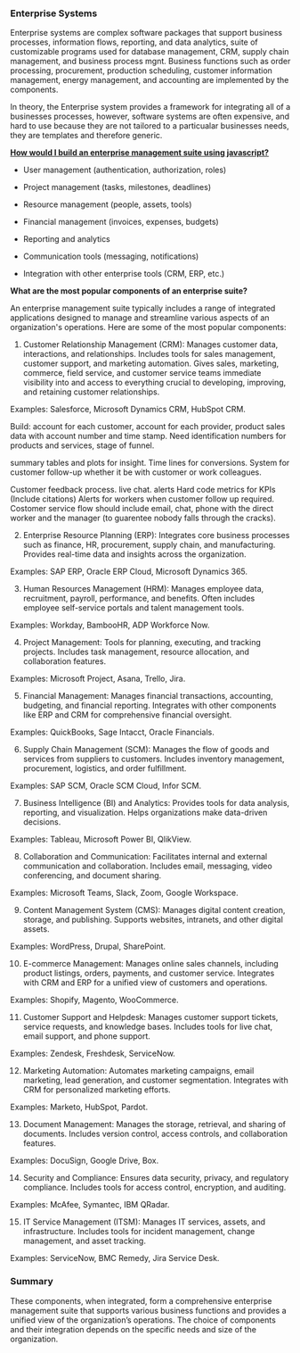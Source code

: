 ### Enterprise Systems

Enterprise systems are complex software packages that support business processes, information flows, reporting, and data analytics, suite of customizable programs used for database management, CRM, supply chain management, and business process mgnt. Business functions such as order processing, procurement, production scheduling, customer information management, energy management, and accounting are implemented by the components.

In theory, the Enterprise system provides a framework for integrating all of a businesses processes, however, software systems are often expensive, and hard to use because they are not tailored to a particualar businesses needs, they are templates and therefore generic. 

**[How would I build an enterprise management suite using javascript?
](https://chatgpt.com/c/fdcd370d-6297-47ba-a867-e260048ae1b7)**

* User management (authentication, authorization, roles)

* Project management (tasks, milestones, deadlines)

* Resource management (people, assets, tools)

* Financial management (invoices, expenses, budgets)

* Reporting and analytics

* Communication tools (messaging, notifications)

* Integration with other enterprise tools (CRM, ERP, etc.)

**What are the most popular components of an enterprise suite?**

An enterprise management suite typically includes a range of integrated applications designed to manage and streamline various aspects of an organization's operations. Here are some of the most popular components:

1. Customer Relationship Management (CRM):
Manages customer data, interactions, and relationships.
Includes tools for sales management, customer support, and marketing automation. Gives  sales, marketing, commerce, field service, and customer service teams immediate visibility into and access to everything crucial to developing, improving, and retaining customer relationships.


Examples: Salesforce, Microsoft Dynamics CRM, HubSpot CRM. 

Build: account for each customer, account for each provider, product sales data with account number and time stamp. Need identification numbers for products and services, stage of funnel.

summary tables and plots for insight. Time lines for conversions. 
System for customer follow-up whether it be with customer or work colleagues.

Customer feedback process.
live chat. 
alerts
Hard code metrics for KPIs (Include citations)
Alerts for workers when customer follow up required. 
Costomer service flow should include email, chat, phone with the direct worker and the manager (to guarentee nobody falls through the cracks).



2. Enterprise Resource Planning (ERP):
Integrates core business processes such as finance, HR, procurement, supply chain, and manufacturing.
Provides real-time data and insights across the organization.

Examples: SAP ERP, Oracle ERP Cloud, Microsoft Dynamics 365.

3. Human Resources Management (HRM):
Manages employee data, recruitment, payroll, performance, and benefits. Often includes employee self-service portals and talent management tools.

Examples: Workday, BambooHR, ADP Workforce Now.

4. Project Management:
Tools for planning, executing, and tracking projects.
Includes task management, resource allocation, and collaboration features.

Examples: Microsoft Project, Asana, Trello, Jira.

5. Financial Management: Manages financial transactions, accounting, budgeting, and financial reporting. Integrates with other components like ERP and CRM for comprehensive financial oversight.

Examples: QuickBooks, Sage Intacct, Oracle Financials.

6. Supply Chain Management (SCM):
Manages the flow of goods and services from suppliers to customers. Includes inventory management, procurement, logistics, and order fulfillment.

Examples: SAP SCM, Oracle SCM Cloud, Infor SCM.

7. Business Intelligence (BI) and Analytics:
Provides tools for data analysis, reporting, and visualization.
Helps organizations make data-driven decisions.

Examples: Tableau, Microsoft Power BI, QlikView.

8. Collaboration and Communication:
Facilitates internal and external communication and collaboration.
Includes email, messaging, video conferencing, and document sharing.

Examples: Microsoft Teams, Slack, Zoom, Google Workspace.

9. Content Management System (CMS):
Manages digital content creation, storage, and publishing.
Supports websites, intranets, and other digital assets.

Examples: WordPress, Drupal, SharePoint.

10. E-commerce Management: Manages online sales channels, including product listings, orders, payments, and customer service.
Integrates with CRM and ERP for a unified view of customers and operations.

Examples: Shopify, Magento, WooCommerce.

11. Customer Support and Helpdesk:
Manages customer support tickets, service requests, and knowledge bases.
Includes tools for live chat, email support, and phone support.

Examples: Zendesk, Freshdesk, ServiceNow.

12. Marketing Automation:
Automates marketing campaigns, email marketing, lead generation, and customer segmentation.
Integrates with CRM for personalized marketing efforts.

Examples: Marketo, HubSpot, Pardot.

13. Document Management:
Manages the storage, retrieval, and sharing of documents.
Includes version control, access controls, and collaboration features.

Examples: DocuSign, Google Drive, Box.

14. Security and Compliance:
Ensures data security, privacy, and regulatory compliance.
Includes tools for access control, encryption, and auditing.

Examples: McAfee, Symantec, IBM QRadar.

15. IT Service Management (ITSM):
Manages IT services, assets, and infrastructure.
Includes tools for incident management, change management, and asset tracking.


Examples: ServiceNow, BMC Remedy, Jira Service Desk.

### Summary

These components, when integrated, form a comprehensive enterprise management suite that supports various business functions and provides a unified view of the organization’s operations. The choice of components and their integration depends on the specific needs and size of the organization.








